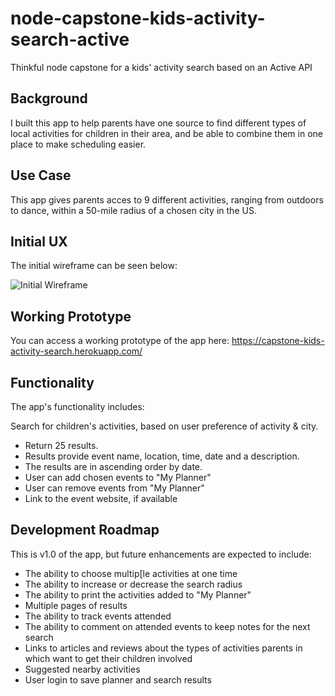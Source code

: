 # node-capstone-kids-activity-search-active
Thinkful node capstone for a kids' activity search based on an Active API

## Background

I built this app to help parents have one source to find different types of local activities for children in their area, and be able to combine them in one place to make scheduling easier.

## Use Case

This app gives parents acces to 9 different activities, ranging from outdoors to dance, within a 50-mile radius of a chosen city in the US.


## Initial UX

The initial wireframe can be seen below:

![Initial Wireframe](https://https://github.com/jamicope/node-capstone-kids-activity-search-active/blob/master/wireframe-node-capstone.jpg)

## Working Prototype

You can access a working prototype of the app here: https://capstone-kids-activity-search.herokuapp.com/

## Functionality

The app's functionality includes:

Search for children's activities, based on user preference of activity & city.
* Return 25 results.
* Results provide event name, location, time, date and a description.
* The results are in ascending order by date.
* User can add chosen events to "My Planner"
* User can remove events from "My Planner"
* Link to the event website, if available

## Development Roadmap

This is v1.0 of the app, but future enhancements are expected to include:

* The ability to choose multip[le activities at one time 
* The ability to increase or decrease the search radius
* The ability to print the activities added to "My Planner"
* Multiple pages of results
* The ability to track events attended
* The ability to comment on attended events to keep notes for the next search
* Links to articles and reviews about the types of activities parents in which want to get their children involved
* Suggested nearby activities
* User login to save planner and search results
